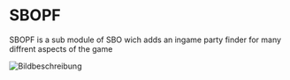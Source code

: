 # SBOPF
SBOPF is a sub module of SBO wich adds an ingame party finder for many diffrent aspects of the game

![Bildbeschreibung](https://i.imgur.com/u0Dtyb7.png)
